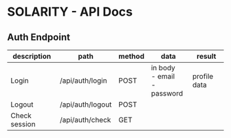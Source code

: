 # SOLARITY - API Docs

## Auth Endpoint

| **description** | **path**         | **method** | **data**                         | **result**   |
| --------------- | ---------------- | ---------- | -------------------------------- | ------------ |
| Login           | /api/auth/login  | POST       | in body<br>- email<br>- password | profile data |
| Logout          | /api/auth/logout | POST       |                                  |              |
| Check session   | /api/auth/check  | GET        |                                  |              |
